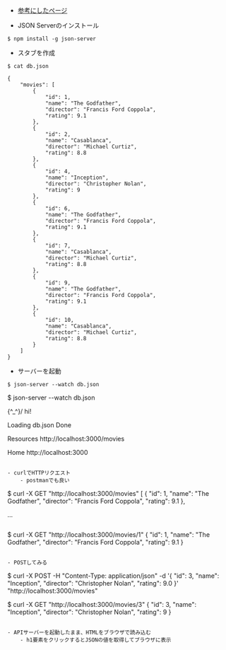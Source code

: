 - [参考にしたページ](https://www.webprofessional.jp/mock-rest-apis-using-json-server/)

- JSON Serverのインストール

```
$ npm install -g json-server

```

- スタブを作成

```
$ cat db.json

{
    "movies": [
        {
            "id": 1,
            "name": "The Godfather",
            "director": "Francis Ford Coppola",
            "rating": 9.1
        },
        {
            "id": 2,
            "name": "Casablanca",
            "director": "Michael Curtiz",
            "rating": 8.8
        },
        {
            "id": 4,
            "name": "Inception",
            "director": "Christopher Nolan",
            "rating": 9
        },
        {
            "id": 6,
            "name": "The Godfather",
            "director": "Francis Ford Coppola",
            "rating": 9.1
        },
        {
            "id": 7,
            "name": "Casablanca",
            "director": "Michael Curtiz",
            "rating": 8.8
        },
        {
            "id": 9,
            "name": "The Godfather",
            "director": "Francis Ford Coppola",
            "rating": 9.1
        },
        {
            "id": 10,
            "name": "Casablanca",
            "director": "Michael Curtiz",
            "rating": 8.8
        }
    ]
}

```

- サーバーを起動

```
$ json-server --watch db.json

```
$ json-server --watch db.json

  \{^_^}/ hi!

  Loading db.json
  Done

  Resources
  http://localhost:3000/movies

  Home
  http://localhost:3000

```

- curlでHTTPリクエスト
    - postmanでも良い

```
$  curl -X GET "http://localhost:3000/movies"
[
  {
    "id": 1,
    "name": "The Godfather",
    "director": "Francis Ford Coppola",
    "rating": 9.1
  },

...

```

```
$  curl -X GET "http://localhost:3000/movies/1"
{
  "id": 1,
  "name": "The Godfather",
  "director": "Francis Ford Coppola",
  "rating": 9.1
}

```

- POSTしてみる

```
 $  curl -X POST -H "Content-Type: application/json" -d '{
  "id": 3,
  "name": "Inception",
  "director": "Christopher Nolan",
  "rating": 9.0
}' "http://localhost:3000/movies"

$  curl -X GET "http://localhost:3000/movies/3"
{
  "id": 3,
  "name": "Inception",
  "director": "Christopher Nolan",
  "rating": 9
}

```

- APIサーバーを起動したまま、HTMLをブラウザで読み込む
    - h1要素をクリックするとJSONの値を取得してブラウザに表示
